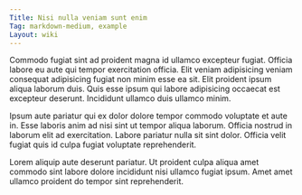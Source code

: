 ```yaml
---
Title: Nisi nulla veniam sunt enim
Tag: markdown-medium, example
Layout: wiki
---
```

Commodo fugiat sint ad proident magna id ullamco excepteur fugiat. Officia labore eu aute qui tempor exercitation officia. Elit veniam adipisicing veniam consequat adipisicing fugiat non minim esse ea sit. Elit proident ipsum aliqua laborum duis. Quis esse ipsum qui labore adipisicing occaecat est excepteur deserunt. Incididunt ullamco duis ullamco minim.

Ipsum aute pariatur qui ex dolor dolore tempor commodo voluptate et aute in. Esse laboris anim ad nisi sint ut tempor aliqua laborum. Officia nostrud in laborum elit ad exercitation. Labore pariatur nulla sit sint dolor. Officia velit fugiat quis id culpa fugiat voluptate reprehenderit.

Lorem aliquip aute deserunt pariatur. Ut proident culpa aliqua amet commodo sint labore dolore incididunt nisi ullamco fugiat ipsum. Amet amet ullamco proident do tempor sint reprehenderit.